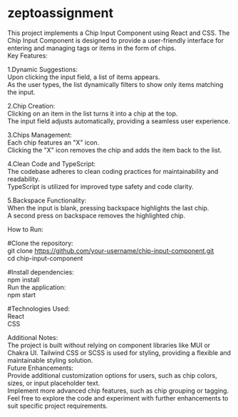 # zeptoassignment
This project implements a Chip Input Component using React and CSS. The Chip Input Component is designed to provide a user-friendly interface for entering and managing tags or items in the form of chips.
<br />
Key Features:  <br />

1.Dynamic Suggestions:     <br />
Upon clicking the input field, a list of items appears.  <br />
As the user types, the list dynamically filters to show only items matching the input.  <br />

2.Chip Creation:<br />
Clicking on an item in the list turns it into a chip at the top.<br />
The input field adjusts automatically, providing a seamless user experience.<br />

3.Chips Management:<br />
Each chip features an "X" icon.<br />
Clicking the "X" icon removes the chip and adds the item back to the list.<br />

4.Clean Code and TypeScript:<br />
The codebase adheres to clean coding practices for maintainability and readability.<br />
TypeScript is utilized for improved type safety and code clarity.<br />

5.Backspace Functionality:<br />
When the input is blank, pressing backspace highlights the last chip.<br />
A second press on backspace removes the highlighted chip.<br />


How to Run:<br />

#Clone the repository:<br />
git clone https://github.com/your-username/chip-input-component.git<br />
cd chip-input-component<br />

#Install dependencies:<br />
npm install <br />
Run the application:  <br />
npm start   <br />

#Technologies Used:<br />
React<br />
CSS <br />

Additional Notes:<br />
The project is built without relying on component libraries like MUI or Chakra UI.
Tailwind CSS or SCSS is used for styling, providing a flexible and maintainable styling solution.
<br />
Future Enhancements:<br />
Provide additional customization options for users, such as chip colors, sizes, or input placeholder text.<br />
Implement more advanced chip features, such as chip grouping or tagging.
Feel free to explore the code and experiment with further enhancements to suit specific project requirements.
